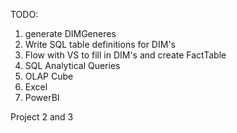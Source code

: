 TODO:
1. generate DIMGeneres
2. Write SQL table definitions for DIM's
3. Flow with VS to fill in DIM's and create FactTable
4. SQL Analytical Queries
5. OLAP Cube
6. Excel
7. PowerBI

Project 2 and 3
